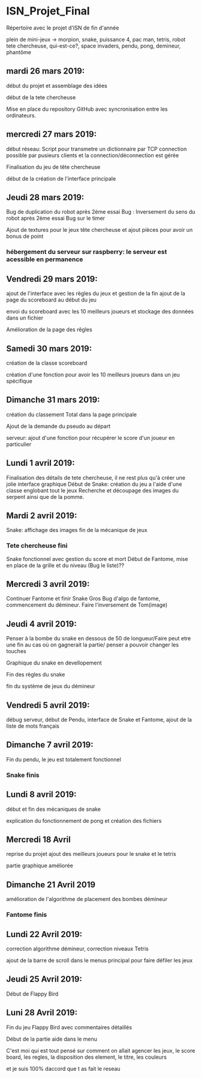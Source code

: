 # ISN_Projet_Final
Répertoire avec le projet d'ISN de fin d'année

plein de mini-jeux
-> morpion, snake, puissance 4, pac man, tetris, robot tete chercheuse, qui-est-ce?, space invaders,
pendu, pong, demineur, phantôme

## mardi 26 mars 2019:  
début du projet et assemblage des idées

début de la tete chercheuse

Mise en place du repository GitHub avec syncronisation entre les ordinateurs.

## mercredi 27 mars 2019:
début réseau: Script pour transmetre un dictionnaire par TCP connection possible par pusieurs clients et la connection/déconnection est gérée

Finalisation du jeu de tête chercheuse

début de la création de l'interface principale

## Jeudi 28 mars 2019:
Bug de duplication du robot après 2ème essai
Bug : Inversement du sens du robot après 2ème essai
Bug sur le timer

Ajout de textures pour le jeux tête chercheuse et ajout pièces pour avoir un bonus de point

### hébergement du serveur sur raspberry: le serveur est acessible en permanence


## Vendredi 29 mars 2019:
ajout de l'interface avec les règles du jeux et gestion de la fin ajout de la page du scoreboard au début du jeu

envoi du scoreboard avec les 10 meilleurs joueurs et stockage des données dans un fichier

Amélioration de la page des rêgles

## Samedi 30 mars 2019:
création de la classe scoreboard

création d'une fonction pour avoir les 10 meilleurs joueurs dans un jeu spécifique

## Dimanche 31 mars 2019:
création du classement Total dans la page principale

Ajout de la demande du pseudo au départ

serveur: ajout d'une fonction pour récupérer le score d'un joueur en particulier

## Lundi 1 avril 2019:
Finalisation des détails de tete chercheuse, il ne rest plus qu'à créer une jolie interface graphique
Début de Snake: création du jeu a l'aide d'une classe englobant tout le jeux
Recherche et découpage des images du serpent ainsi que de la pomme.

## Mardi 2 avril 2019:
Snake: affichage des images fin de la mécanique de jeux

### Tete chercheuse fini
Snake fonctionnel avec gestion du score et mort
Début de Fantome, mise en place de la grille et du niveau (Bug le liste)??

## Mercredi 3 avril 2019:
Continuer Fantome et finir Snake
Gros Bug d'algo de fantome, commencement du démineur.
Faire l'inversement de Tom(image)

## Jeudi 4 avril 2019:
Penser à la bombe du snake en dessous de 50 de longueur/Faire peut etre une fin au cas où on gagnerait la partie/ penser a pouvoir changer les touches

Graphique du snake en devellopement

Fin des règles du snake

fin du système de jeux du démineur

## Vendredi 5 avril 2019:
débug serveur, début de Pendu, interface de Snake et Fantome, ajout de la liste de mots français

## Dimanche 7 avril 2019:
Fin du pendu, le jeu est totalement fonctionnel

### Snake finis

## Lundi 8 avril 2019:
début et fin des mécaniques de snake

explication du fonctionnement de pong et création des fichiers

## Mercredi 18 Avril
reprise du projet
ajout des meilleurs joueurs pour le snake et le tetris

partie graphique améliorée

## Dimanche 21 Avril 2019

amélioration de l'algorithme de placement des bombes démineur

### Fantome finis

## Lundi 22 Avril 2019:

correction algorithme démineur, correction niveaux Tetris

ajout de la barre de scroll dans le menus principal pour faire défiler les jeux

## Jeudi 25 Avril 2019:

Début de Flappy Bird

## Luni 28 Avril 2019:

Fin du jeu Flappy Bird avec commentaires détaillés

Début de la partie aide dans le menu



C'est moi qui est tout pensé sur comment on allait agencer les jeux, le score board, les regles, la disposition des element, le titre, les couleurs

et je suis 100% daccord que t as fait le reseau
